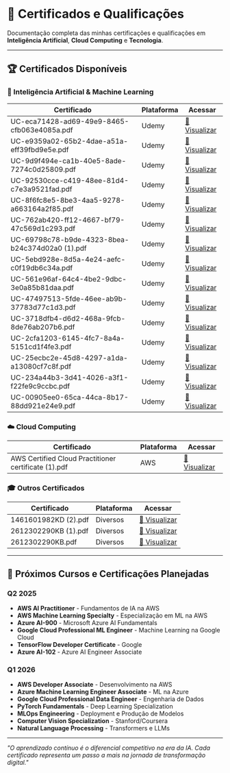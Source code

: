 # 📜 Certificados e Qualificações

Documentação completa das minhas certificações e qualificações em **Inteligência Artificial**, **Cloud Computing** e **Tecnologia**.

---

## 🏆 Certificados Disponíveis

### 🤖 Inteligência Artificial & Machine Learning

| Certificado | Plataforma | Acessar |
|-------------|------------|---------|
| UC-eca71428-ad69-49e9-8465-cfb063e4085a.pdf | Udemy | [📄 Visualizar](../assets/UC-eca71428-ad69-49e9-8465-cfb063e4085a.pdf) |
| UC-e9359a02-65b2-4dae-a51a-eff39fbd9e5e.pdf | Udemy | [📄 Visualizar](../assets/UC-e9359a02-65b2-4dae-a51a-eff39fbd9e5e.pdf) |
| UC-9d9f494e-ca1b-40e5-8ade-7274c0d25809.pdf | Udemy | [📄 Visualizar](../assets/UC-9d9f494e-ca1b-40e5-8ade-7274c0d25809.pdf) |
| UC-92530cce-c419-48ee-81d4-c7e3a9521fad.pdf | Udemy | [📄 Visualizar](../assets/UC-92530cce-c419-48ee-81d4-c7e3a9521fad.pdf) |
| UC-8f6fc8e5-8be3-4aa5-9278-a663164a2f85.pdf | Udemy | [📄 Visualizar](../assets/UC-8f6fc8e5-8be3-4aa5-9278-a663164a2f85.pdf) |
| UC-762ab420-ff12-4667-bf79-47c569d1c293.pdf | Udemy | [📄 Visualizar](../assets/UC-762ab420-ff12-4667-bf79-47c569d1c293.pdf) |
| UC-69798c78-b9de-4323-8bea-b24c374d02a0 (1).pdf | Udemy | [📄 Visualizar](../assets/UC-69798c78-b9de-4323-8bea-b24c374d02a0%20(1).pdf) |
| UC-5ebd928e-8d5a-4e24-aefc-c0f19db6c34a.pdf | Udemy | [📄 Visualizar](../assets/UC-5ebd928e-8d5a-4e24-aefc-c0f19db6c34a.pdf) |
| UC-561e96af-64c4-4be2-9dbc-3e0a85b81daa.pdf | Udemy | [📄 Visualizar](../assets/UC-561e96af-64c4-4be2-9dbc-3e0a85b81daa.pdf) |
| UC-47497513-5fde-46ee-ab9b-37783d77c1d3.pdf | Udemy | [📄 Visualizar](../assets/UC-47497513-5fde-46ee-ab9b-37783d77c1d3.pdf) |
| UC-3718dfb4-d6d2-468a-9fcb-8de76ab207b6.pdf | Udemy | [📄 Visualizar](../assets/UC-3718dfb4-d6d2-468a-9fcb-8de76ab207b6.pdf) |
| UC-2cfa1203-6145-4fc7-8a4a-5151cd1f4fe3.pdf | Udemy | [📄 Visualizar](../assets/UC-2cfa1203-6145-4fc7-8a4a-5151cd1f4fe3.pdf) |
| UC-25ecbc2e-45d8-4297-a1da-a13080cf7c8f.pdf | Udemy | [📄 Visualizar](../assets/UC-25ecbc2e-45d8-4297-a1da-a13080cf7c8f.pdf) |
| UC-234a44b3-3d41-4026-a3f1-f22fe9c9ccbc.pdf | Udemy | [📄 Visualizar](../assets/UC-234a44b3-3d41-4026-a3f1-f22fe9c9ccbc.pdf) |
| UC-00905ee0-65ca-44ca-8b17-88dd921e24e9.pdf | Udemy | [📄 Visualizar](../assets/UC-00905ee0-65ca-44ca-8b17-88dd921e24e9.pdf) |

### ☁️ Cloud Computing

| Certificado | Plataforma | Acessar |
|-------------|------------|---------|
| AWS Certified Cloud Practitioner certificate (1).pdf | AWS | [📄 Visualizar](../assets/AWS%20Certified%20Cloud%20Practitioner%20certificate%20(1).pdf) |

### 🎓 Outros Certificados

| Certificado | Plataforma | Acessar |
|-------------|------------|---------|
| 1461601982KD (2).pdf | Diversos | [📄 Visualizar](../assets/1461601982KD%20(2).pdf) |
| 2612302290KB (1).pdf | Diversos | [📄 Visualizar](../assets/2612302290KB%20(1).pdf) |
| 2612302290KB.pdf | Diversos | [📄 Visualizar](../assets/2612302290KB.pdf) |

---

## 🎯 Próximos Cursos e Certificações Planejadas

### **Q2 2025**
- **AWS AI Practitioner** - Fundamentos de IA na AWS
- **AWS Machine Learning Specialty** - Especialização em ML na AWS
- **Azure AI-900** - Microsoft Azure AI Fundamentals
- **Google Cloud Professional ML Engineer** - Machine Learning na Google Cloud
- **TensorFlow Developer Certificate** - Google
- **Azure AI-102** - Azure AI Engineer Associate

### **Q1 2026**
- **AWS Developer Associate** - Desenvolvimento na AWS
- **Azure Machine Learning Engineer Associate** - ML na Azure
- **Google Cloud Professional Data Engineer** - Engenharia de Dados
- **PyTorch Fundamentals** - Deep Learning Specialization
- **MLOps Engineering** - Deployment e Produção de Modelos
- **Computer Vision Specialization** - Stanford/Coursera
- **Natural Language Processing** - Transformers e LLMs

---

*"O aprendizado contínuo é o diferencial competitivo na era da IA. Cada certificado representa um passo a mais na jornada de transformação digital."*
